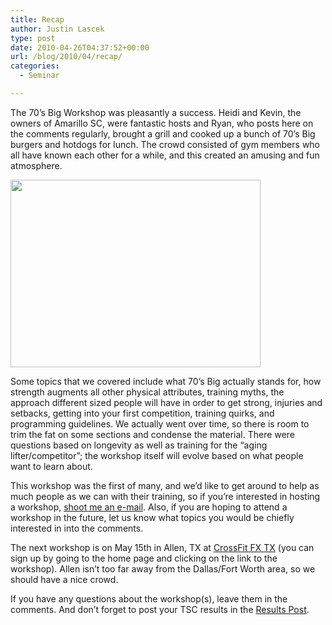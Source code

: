 ```yaml
---
title: Recap
author: Justin Lascek
type: post
date: 2010-04-26T04:37:52+00:00
url: /blog/2010/04/recap/
categories:
  - Seminar

---
```

The 70&#8217;s Big Workshop was pleasantly a success. Heidi and Kevin, the owners of Amarillo SC, were fantastic hosts and Ryan, who posts here on the comments regularly, brought a grill and cooked up a bunch of 70&#8217;s Big burgers and hotdogs for lunch. The crowd consisted of gym members who all have known each other for a while, and this created an amusing and fun atmosphere.
  

  
<img data-attachment-id="1655" data-permalink="/blog/2010/04/recap/25-april-10-038/" data-orig-file="/2010/04/25-April-10-038.jpg" data-orig-size="800,600" data-comments-opened="1" data-image-meta="{&quot;aperture&quot;:&quot;0&quot;,&quot;credit&quot;:&quot;&quot;,&quot;camera&quot;:&quot;&quot;,&quot;caption&quot;:&quot;&quot;,&quot;created_timestamp&quot;:&quot;0&quot;,&quot;copyright&quot;:&quot;&quot;,&quot;focal_length&quot;:&quot;0&quot;,&quot;iso&quot;:&quot;0&quot;,&quot;shutter_speed&quot;:&quot;0&quot;,&quot;title&quot;:&quot;&quot;}" data-image-title="25 April 10 038" data-image-description="" data-medium-file="/2010/04/25-April-10-038-400x300.jpg" data-large-file="/2010/04/25-April-10-038.jpg" src="/2010/04/25-April-10-038-400x300.jpg" alt="" title="25 April 10 038" width="400" height="300" class="aligncenter size-medium wp-image-1655" srcset="/2010/04/25-April-10-038-400x300.jpg 400w, /2010/04/25-April-10-038.jpg 800w" sizes="(max-width: 400px) 100vw, 400px" />
  
Some topics that we covered include what 70&#8217;s Big actually stands for, how strength augments all other physical attributes, training myths, the approach different sized people will have in order to get strong, injuries and setbacks, getting into your first competition, training quirks, and programming guidelines. We actually went over time, so there is room to trim the fat on some sections and condense the material. There were questions based on longevity as well as training for the &#8220;aging lifter/competitor&#8221;; the workshop itself will evolve based on what people want to learn about.
  

  
This workshop was the first of many, and we&#8217;d like to get around to help as much people as we can with their training, so if you&#8217;re interested in hosting a workshop, [shoot me an e-mail][1]. Also, if you are hoping to attend a workshop in the future, let us know what topics you would be chiefly interested in into the comments.
  

  
The next workshop is on May 15th in Allen, TX at [CrossFit FX TX][2] (you can sign up by going to the home page and clicking on the link to the workshop). Allen isn&#8217;t too far away from the Dallas/Fort Worth area, so we should have a nice crowd.
  

  
If you have any questions about the workshop(s), leave them in the comments. And don&#8217;t forget to post your TSC results in the [Results Post][3].

 [1]: mailto:justin@70sbig.com
 [2]: http://www.crossfitfxtx.com/
 [3]: /?p=1651

